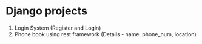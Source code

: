  # Django projects
 1. Login System (Register and Login)
 2. Phone book using rest framework (Details - name, phone_num, location)
